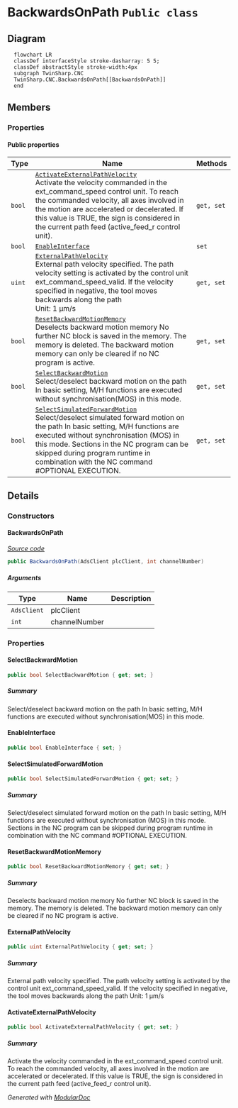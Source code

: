 # BackwardsOnPath `Public class`

## Diagram
```mermaid
  flowchart LR
  classDef interfaceStyle stroke-dasharray: 5 5;
  classDef abstractStyle stroke-width:4px
  subgraph TwinSharp.CNC
  TwinSharp.CNC.BackwardsOnPath[[BackwardsOnPath]]
  end
```

## Members
### Properties
#### Public  properties
| Type | Name | Methods |
| --- | --- | --- |
| `bool` | [`ActivateExternalPathVelocity`](#activateexternalpathvelocity)<br>Activate the velocity commanded in the ext_command_speed control unit. To reach the commanded velocity, all axes involved in the motion are accelerated or decelerated. If this value is TRUE, the sign is considered in the current path feed (active_feed_r control unit). | `get, set` |
| `bool` | [`EnableInterface`](#enableinterface) | `set` |
| `uint` | [`ExternalPathVelocity`](#externalpathvelocity)<br>External path velocity specified. The path velocity setting is activated by the control unit ext_command_speed_valid. If the velocity specified in negative, the tool moves backwards along the path<br>            Unit: 1 μm/s | `get, set` |
| `bool` | [`ResetBackwardMotionMemory`](#resetbackwardmotionmemory)<br>Deselects backward motion memory No further NC block is saved in the memory. The memory is deleted. The backward motion memory can only be cleared if no NC program is active. | `get, set` |
| `bool` | [`SelectBackwardMotion`](#selectbackwardmotion)<br>Select/deselect backward motion on the path In basic setting, M/H functions are executed without synchronisation(MOS) in this mode. | `get, set` |
| `bool` | [`SelectSimulatedForwardMotion`](#selectsimulatedforwardmotion)<br>Select/deselect simulated forward motion on the path In basic setting, M/H functions are executed without synchronisation (MOS) in this mode. Sections in the NC program can be skipped during program runtime in combination with the NC command #OPTIONAL EXECUTION. | `get, set` |

## Details
### Constructors
#### BackwardsOnPath
[*Source code*](https://github.com///blob//TwinSharp/CNC/CncChannel.cs#L157)
```csharp
public BackwardsOnPath(AdsClient plcClient, int channelNumber)
```
##### Arguments
| Type | Name | Description |
| --- | --- | --- |
| `AdsClient` | plcClient |   |
| `int` | channelNumber |   |

### Properties
#### SelectBackwardMotion
```csharp
public bool SelectBackwardMotion { get; set; }
```
##### Summary
Select/deselect backward motion on the path In basic setting, M/H functions are executed without synchronisation(MOS) in this mode.

#### EnableInterface
```csharp
public bool EnableInterface { set; }
```

#### SelectSimulatedForwardMotion
```csharp
public bool SelectSimulatedForwardMotion { get; set; }
```
##### Summary
Select/deselect simulated forward motion on the path In basic setting, M/H functions are executed without synchronisation (MOS) in this mode. Sections in the NC program can be skipped during program runtime in combination with the NC command #OPTIONAL EXECUTION.

#### ResetBackwardMotionMemory
```csharp
public bool ResetBackwardMotionMemory { get; set; }
```
##### Summary
Deselects backward motion memory No further NC block is saved in the memory. The memory is deleted. The backward motion memory can only be cleared if no NC program is active.

#### ExternalPathVelocity
```csharp
public uint ExternalPathVelocity { get; set; }
```
##### Summary
External path velocity specified. The path velocity setting is activated by the control unit ext_command_speed_valid. If the velocity specified in negative, the tool moves backwards along the path
            Unit: 1 μm/s

#### ActivateExternalPathVelocity
```csharp
public bool ActivateExternalPathVelocity { get; set; }
```
##### Summary
Activate the velocity commanded in the ext_command_speed control unit. To reach the commanded velocity, all axes involved in the motion are accelerated or decelerated. If this value is TRUE, the sign is considered in the current path feed (active_feed_r control unit).

*Generated with* [*ModularDoc*](https://github.com/hailstorm75/ModularDoc)
